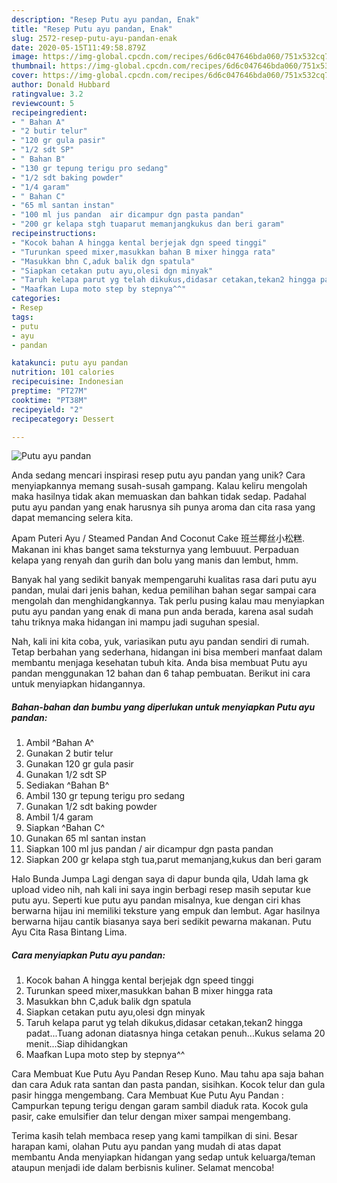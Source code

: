```yaml
---
description: "Resep Putu ayu pandan, Enak"
title: "Resep Putu ayu pandan, Enak"
slug: 2572-resep-putu-ayu-pandan-enak
date: 2020-05-15T11:49:58.879Z
image: https://img-global.cpcdn.com/recipes/6d6c047646bda060/751x532cq70/putu-ayu-pandan-foto-resep-utama.jpg
thumbnail: https://img-global.cpcdn.com/recipes/6d6c047646bda060/751x532cq70/putu-ayu-pandan-foto-resep-utama.jpg
cover: https://img-global.cpcdn.com/recipes/6d6c047646bda060/751x532cq70/putu-ayu-pandan-foto-resep-utama.jpg
author: Donald Hubbard
ratingvalue: 3.2
reviewcount: 5
recipeingredient:
- " Bahan A"
- "2 butir telur"
- "120 gr gula pasir"
- "1/2 sdt SP"
- " Bahan B"
- "130 gr tepung terigu pro sedang"
- "1/2 sdt baking powder"
- "1/4 garam"
- " Bahan C"
- "65 ml santan instan"
- "100 ml jus pandan  air dicampur dgn pasta pandan"
- "200 gr kelapa stgh tuaparut memanjangkukus dan beri garam"
recipeinstructions:
- "Kocok bahan A hingga kental berjejak dgn speed tinggi"
- "Turunkan speed mixer,masukkan bahan B mixer hingga rata"
- "Masukkan bhn C,aduk balik dgn spatula"
- "Siapkan cetakan putu ayu,olesi dgn minyak"
- "Taruh kelapa parut yg telah dikukus,didasar cetakan,tekan2 hingga padat...Tuang adonan diatasnya hinga cetakan penuh...Kukus selama 20 menit...Siap dihidangkan"
- "Maafkan Lupa moto step by stepnya^^"
categories:
- Resep
tags:
- putu
- ayu
- pandan

katakunci: putu ayu pandan 
nutrition: 101 calories
recipecuisine: Indonesian
preptime: "PT27M"
cooktime: "PT38M"
recipeyield: "2"
recipecategory: Dessert

---
```



![Putu ayu pandan](https://img-global.cpcdn.com/recipes/6d6c047646bda060/751x532cq70/putu-ayu-pandan-foto-resep-utama.jpg)

Anda sedang mencari inspirasi resep putu ayu pandan yang unik? Cara menyiapkannya memang susah-susah gampang. Kalau keliru mengolah maka hasilnya tidak akan memuaskan dan bahkan tidak sedap. Padahal putu ayu pandan yang enak harusnya sih punya aroma dan cita rasa yang dapat memancing selera kita.

Apam Puteri Ayu / Steamed Pandan And Coconut Cake 班兰椰丝小松糕. Makanan ini khas banget sama teksturnya yang lembuuut. Perpaduan kelapa yang renyah dan gurih dan bolu yang manis dan lembut, hmm.

Banyak hal yang sedikit banyak mempengaruhi kualitas rasa dari putu ayu pandan, mulai dari jenis bahan, kedua pemilihan bahan segar sampai cara mengolah dan menghidangkannya. Tak perlu pusing kalau mau menyiapkan putu ayu pandan yang enak di mana pun anda berada, karena asal sudah tahu triknya maka hidangan ini mampu jadi suguhan spesial.


Nah, kali ini kita coba, yuk, variasikan putu ayu pandan sendiri di rumah. Tetap berbahan yang sederhana, hidangan ini bisa memberi manfaat dalam membantu menjaga kesehatan tubuh kita. Anda bisa membuat Putu ayu pandan menggunakan 12 bahan dan 6 tahap pembuatan. Berikut ini cara untuk menyiapkan hidangannya.

<!--inarticleads1-->

##### Bahan-bahan dan bumbu yang diperlukan untuk menyiapkan Putu ayu pandan:

1. Ambil  ^Bahan A^
1. Gunakan 2 butir telur
1. Gunakan 120 gr gula pasir
1. Gunakan 1/2 sdt SP
1. Sediakan  ^Bahan B^
1. Ambil 130 gr tepung terigu pro sedang
1. Gunakan 1/2 sdt baking powder
1. Ambil 1/4 garam
1. Siapkan  ^Bahan C^
1. Gunakan 65 ml santan instan
1. Siapkan 100 ml jus pandan / air dicampur dgn pasta pandan
1. Siapkan 200 gr kelapa stgh tua,parut memanjang,kukus dan beri garam


Halo Bunda Jumpa Lagi dengan saya di dapur bunda qila, Udah lama gk upload video nih, nah kali ini saya ingin berbagi resep masih seputar kue putu ayu. Seperti kue putu ayu pandan misalnya, kue dengan ciri khas berwarna hijau ini memiliki teksture yang empuk dan lembut. Agar hasilnya berwarna hijau cantik biasanya saya beri sedikit pewarna makanan. Putu Ayu Cita Rasa Bintang Lima. 

<!--inarticleads2-->

##### Cara menyiapkan Putu ayu pandan:

1. Kocok bahan A hingga kental berjejak dgn speed tinggi
1. Turunkan speed mixer,masukkan bahan B mixer hingga rata
1. Masukkan bhn C,aduk balik dgn spatula
1. Siapkan cetakan putu ayu,olesi dgn minyak
1. Taruh kelapa parut yg telah dikukus,didasar cetakan,tekan2 hingga padat...Tuang adonan diatasnya hinga cetakan penuh...Kukus selama 20 menit...Siap dihidangkan
1. Maafkan Lupa moto step by stepnya^^


Cara Membuat Kue Putu Ayu Pandan Resep Kuno. Mau tahu apa saja bahan dan cara Aduk rata santan dan pasta pandan, sisihkan. Kocok telur dan gula pasir hingga mengembang. Cara Membuat Kue Putu Ayu Pandan : Campurkan tepung terigu dengan garam sambil diaduk rata. Kocok gula pasir, cake emulsifier dan telur dengan mixer sampai mengembang. 

Terima kasih telah membaca resep yang kami tampilkan di sini. Besar harapan kami, olahan Putu ayu pandan yang mudah di atas dapat membantu Anda menyiapkan hidangan yang sedap untuk keluarga/teman ataupun menjadi ide dalam berbisnis kuliner. Selamat mencoba!
